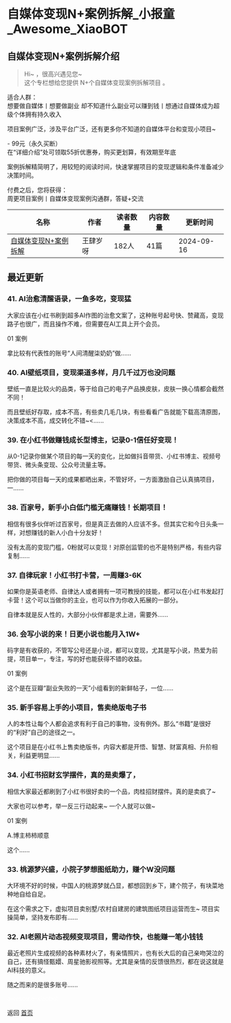 # 自媒体变现N+案例拆解_小报童_Awesome_XiaoBOT

## 自媒体变现N+案例拆解介绍
> Hi~ ，很高兴遇见您~    
这个专栏想给您提供 N+个自媒体变现案例拆解项目 。    
    
适合人群：    
想要做自媒体丨想要做副业 却不知道什么副业可以赚到钱丨想通过自媒体成为超级个体拥有持久收入    
    
项目案例广泛，涉及平台广泛，还有更多你不知道的自媒体平台和变现小项目~    
    
\- 99元（永久买断）    
在“详细介绍”处可领取55折优惠券，购买更划算，有效期至年底    
    
案例拆解精简明了，用较短的阅读时间，快速掌握项目的变现逻辑和条件准备减少决策时间。    
    
付费之后，您将获得：    
周更项目案例丨自媒体变现案例沟通群，答疑+交流  
  


|名称|作者|读者数量|内容数量|更新时间|
|---|---|---|---|---|
|[自媒体变现N+案例拆解](https://xiaobot.net/p/sisuizmt?refer=9c3f1c95-a052-465a-9902-f6d75080262a)|王肆岁呀|182人|41篇|2024-09-16|

## 最近更新
### 41\. AI治愈清醒语录，一鱼多吃，变现猛

大家应该在小红书刷到超多AI作图的治愈文案了，这种账号起号快、赞藏高，变现路子也很广，而且操作不难，但需要在AI工具上开个会员。

01 案例

拿比较有代表性的账号“人间清醒柒奶奶”做......

### 40\. AI壁纸项目，变现渠道多样，月几千过万也没问题

壁纸一直是比较火的品类，等于给自己的电子产品换皮肤，皮肤一换心情都会截然不同！

而且壁纸好存取，成本不高，有些卖几毛几块，有些看看广告就能下载高清原图，决策成本不高，成交转化不错~<......

### 39\. 在小红书做赚钱成长型博主，记录0-1信任好变现！

从0-1记录你做某个项目的每一天的变化，比如做抖音带货、小红书博主、视频号带货、微头条变现、公众号流量主等。

把你做的项目每一天的成果都晒出来，不管好坏，一方面激励自己认真搞项目，一......

### 38\. 百家号，新手小白低门槛无痛赚钱！长期项目！

相信有很多伙伴听过百家号，但是真正去做的人应该不多。但其实它和今日头条一样，对想赚钱的新人小白十分友好！

没有太高的变现门槛，0粉就可以变现！对原创监管的也不是特别严格，有些内容复制......

### 37\. 自律玩家！小红书打卡营，一周赚3-6K

如果你是英语老师、自律达人或者拥有一项可教授的技能，都可以在小红书发起打卡营！这个可以当做你的主业，也可以作为你收入拓展的一部分。

自律本就是反人性的，大部分小伙伴都是求上进，需要外......

### 36\. 会写小说的来！日更小说也能月入1W+

码字是有收获的，不管写公号还是小说，都可以变现，尤其是写小说，热爱为前提，项目单一，专注，写的好也能获得不错的收益。

01 案例

这个是在豆瓣“副业失败的一天”小组看到的新鲜帖子，一位......

### 35\. 新手容易上手的小项目，售卖绝版电子书

人的本性让每个人都会追求有利于自己的事物，没有例外。那么“书籍”是很好的“利好”自己的途径之一。

这个项目是在小红书上售卖绝版书，内容大都是开悟、智慧、财富真相、升阶相关，利益更明显......

### 34\. 小红书招财玄学摆件，真的是卖爆了，

相信大家最近都刷到了小红书很好卖的一个品，肉桂招财摆件。真的是卖疯了~

大家也可以参考，举一反三行动起来~ 一个人就可以做~

01 案例

A.博主柿柿顺意

这个......

### 33\. 桃源梦兴盛，小院子梦想图纸助力，赚个W没问题

大环境不好的时候，中国人的桃源梦就凸显，都想回到乡下，建个院子，有块菜地种地自给自足。

在这个需求之下，虚拟项目卖别墅/农村自建房的建筑图纸项目运营而生~ 项目实操简单，坚持发布即有......

### 32\. AI老照片动态视频变现项目，需动作快，也能赚一笔小钱钱

最近老照片生成视频的各种素材火了，有亲情照片，也有长大后的自己亲吻哭泣的自己，还有搞怪甄嬛、周星驰影视照等。尤其是亲情的反馈很热烈，都在说这就是AI科技的意义。

随之而来的是很多账号......


<a href="https://github.com/Reno9527/awesome-xiaobot" style="color: white; text-decoration: none;">awesome-xiaobot</a>

返回 [首页](../README.md)

